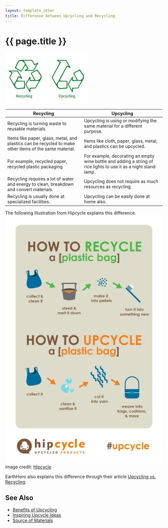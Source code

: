 ```yaml
---
layout: template_other
title: Difference between Upcycling and Recycling
---
```


# {{ page.title }}

![Recycle and Upcycle](./both-logos.jpg)

| Recycling | Upcycling |
|---------|---------|
| Recycling is turning waste to reusable materials. | Upcycling is using or modifying the same material for a different purpose. |
| Items like paper, glass, metal, and plastics can be recycled to make other items of the same material. | Items like cloth, paper, glass, metal, and plastics can be upcycled.
| For example, recycled paper, recycled plastic packaging | For example, decorating an empty wine bottle and adding a string of rice lights to use it as a night stand lamp. |
| Recycling requires a lot of water and energy to clean, breakdown and convert materials. | Upcycling does not require as much resources as recycling. |
| Recycling is usually done at specialized facilities. | Upcycling can be easily done at home also. |

The following illustration from Hipcycle explains this difference.
![Upcycle vs Recycle](./difference.jpg)
image credit: [Hipcycle](https://www.pinterest.pt/pin/514888169894564082/)

EarthHero also explains this difference through their article [Upcycling vs. Recycling](https://earthhero.com/upcycling-vs-recycling).

## See Also

 - [Benefits of Upcycling](./benefits)
 - [Inspiring Upcycle Ideas](./inspirations)
 - [Source of Materials](./sources)
  

